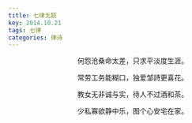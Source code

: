 ```yaml
---
title: 七律无题
key: 2014.10.21
tags: 七律
categories: 律诗
---
```


<p align="center">何怨沧桑命太差，只求平淡度生涯。
</p>
<p align="center">常劳工务能糊口，独爱邹詩更喜花。
</p>
<p align="center">教女无非诚与实，待人不过酒和茶。
</p>
<p align="center">少私寡欲静中乐，图个心安宅在家。
</p>
<p align="center"></br>
</p>
